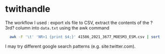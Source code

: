 # twithandle

The workflow I used : export xls file to CSV, extract the contents of the ?3rd? column into `data.txt` using the awk command

```bash
  awk -F '\t' 'NR>1 {print $4;}' 41586_2021_3677_MOESM3_ESM.csv | sort | uniq > data.txt
```
I may try different google search patterns (e.g. site:twitter.com).
